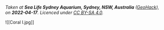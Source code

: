 *Taken at **Sea Life Sydney Aquarium, Sydney, NSW, Australia** ([GeoHack](https://geohack.toolforge.org/geohack.php?pagename=Sea_Life_Sydney_Aquarium&params=33.8694_S_151.2019_E_source:ruwiki_region:AU-NSW_type:landmark)), on **2022-04-17**. Licenced under [CC BY-SA 4.0](http://creativecommons.org/licenses/by-sa/4.0/).*

![[Coral I.jpg]]